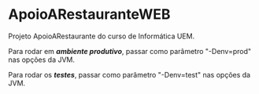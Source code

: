 # ApoioARestauranteWEB
Projeto ApoioARestaurante do curso de Informática UEM.

Para rodar em ***ambiente produtivo***, passar como parâmetro "-Denv=prod" nas opções da JVM.

Para rodar os ***testes***, passar como parâmetro "-Denv=test" nas opções da JVM.
